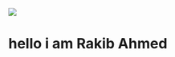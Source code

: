 ![]([https://itechnolabs.ca/wp-content/uploads/2022/10/frontend-img-1.jpeg](https://cloudemployee.co.uk/media/1222118/3.webp?width=856&height=334)https://cloudemployee.co.uk/media/1222118/3.webp?width=856&height=334)

<h1>hello i am Rakib Ahmed</h1>
